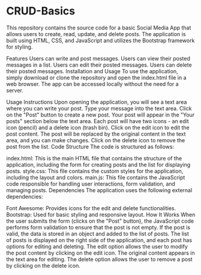# CRUD-Basics
This repository contains the source code for a basic Social Media App that allows users to create, read, update, and delete posts. The application is built using HTML, CSS, and JavaScript and utilizes the Bootstrap framework for styling.

Features
Users can write and post messages.
Users can view their posted messages in a list.
Users can edit their posted messages.
Users can delete their posted messages.
Installation and Usage
To use the application, simply download or clone the repository and open the index.html file in a web browser. The app can be accessed locally without the need for a server.

Usage Instructions
Upon opening the application, you will see a text area where you can write your post.
Type your message into the text area.
Click on the "Post" button to create a new post.
Your post will appear in the "Your posts" section below the text area.
Each post will have two icons - an edit icon (pencil) and a delete icon (trash bin).
Click on the edit icon to edit the post content. The post will be replaced by the original content in the text area, and you can make changes.
Click on the delete icon to remove the post from the list.
Code Structure
The code is structured as follows:

index.html: This is the main HTML file that contains the structure of the application, including the form for creating posts and the list for displaying posts.
style.css: This file contains the custom styles for the application, including the layout and colors.
main.js: This file contains the JavaScript code responsible for handling user interactions, form validation, and managing posts.
Dependencies
The application uses the following external dependencies:

Font Awesome: Provides icons for the edit and delete functionalities.
Bootstrap: Used for basic styling and responsive layout.
How It Works
When the user submits the form (clicks on the "Post" button), the JavaScript code performs form validation to ensure that the post is not empty.
If the post is valid, the data is stored in an object and added to the list of posts.
The list of posts is displayed on the right side of the application, and each post has options for editing and deleting.
The edit option allows the user to modify the post content by clicking on the edit icon. The original content appears in the text area for editing.
The delete option allows the user to remove a post by clicking on the delete icon.
